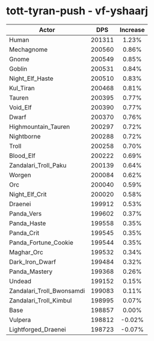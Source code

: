 # tott-tyran-push - vf-yshaarj
| Actor | DPS | Increase |
|---|:---:|:---:|
|Human|201311|1.23%|
|Mechagnome|200560|0.86%|
|Gnome|200549|0.85%|
|Goblin|200531|0.84%|
|Night_Elf_Haste|200510|0.83%|
|Kul_Tiran|200468|0.81%|
|Tauren|200395|0.77%|
|Void_Elf|200390|0.77%|
|Dwarf|200370|0.76%|
|Highmountain_Tauren|200297|0.72%|
|Nightborne|200288|0.72%|
|Troll|200258|0.70%|
|Blood_Elf|200222|0.69%|
|Zandalari_Troll_Paku|200139|0.64%|
|Worgen|200084|0.62%|
|Orc|200040|0.59%|
|Night_Elf_Crit|200020|0.58%|
|Draenei|199912|0.53%|
|Panda_Vers|199602|0.37%|
|Panda_Haste|199558|0.35%|
|Panda_Crit|199545|0.35%|
|Panda_Fortune_Cookie|199544|0.35%|
|Maghar_Orc|199532|0.34%|
|Dark_Iron_Dwarf|199484|0.32%|
|Panda_Mastery|199368|0.26%|
|Undead|199152|0.15%|
|Zandalari_Troll_Bwonsamdi|199083|0.11%|
|Zandalari_Troll_Kimbul|198995|0.07%|
|Base|198857|0.00%|
|Vulpera|198812|-0.02%|
|Lightforged_Draenei|198723|-0.07%|
